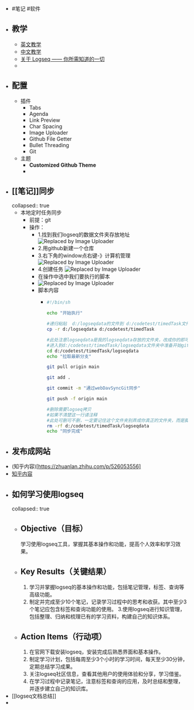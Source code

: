 - #笔记 #软件
- ## 教学
	- [英文教学](https://docs.logseq.com/#/page/contents)
	- [中文教学](http://northnight.gitee.io/logseq-documents/#/page/contents)
	- [关于 Logseq —— 你所需知道的一切](https://cn.logseq.com/t/topic/4293)
	-
- ## 配置
	- 插件
		- Tabs
		- Agenda
		- Link Preview
		- Char Spacing
		- Image Uploader
		- Github File Getter
		- Bullet Threading
		- Git
	- 主题
		- **Customized Github Theme**
		-
- ## [[笔记]]同步
  collapsed:: true
	- 本地定时任务同步
		- 前提：git
		- 操作：
			- 1.找到我们logseq的数据文件夹存放地址
			  ![Replaced by Image Uploader](https://s2.loli.net/2023/05/12/OiuTFPwaU8Mt6qc.png)
			- 2.用github新建一个仓库
			- 3.右下角的window点右键-》计算机管理
			  ![Replaced by Image Uploader](https://s2.loli.net/2023/05/12/bPOkzZRxK9Ndwfe.png)
			- 4.创建任务
			  ![Replaced by Image Uploader](https://s2.loli.net/2023/05/12/5JHUhrIxsgVYPaO.png)
			- 在操作中选中我们要执行的脚本
			- ![Replaced by Image Uploader](https://s2.loli.net/2023/05/12/BhSxzKmDvLyOWIE.png)
			- 脚本内容
				- ```bash
				  #!/bin/sh
				  
				  echo "开始执行"
				  
				  #递归粘贴  d:/logseqdata的文件到 d:/codetest/timedTask文件夹中
				  cp -r d:/logseqdata d:/codetest/timedTask
				  
				  #此处注意logseqdata是我的logseqdata存放的文件夹，改成你的即可
				  #进入到d:/codetest/timedTask/logseqdata文件夹中准备开始git提交
				  cd d:/codetest/timedTask/logseqdata
				  echo "拉取最新分支"
				  
				  git pull origin main
				  
				  git add .
				  
				  git commit -m "通过webDavSyncGit同步"
				  
				  git push -f origin main
				  
				  #删除需要logseq拷贝
				  #如果不清楚这一行请注释
				  #此处可删可不删，一定要记住这个文件夹别弄成你真正的文件夹，而是脚本执行的文件夹
				  rm -rf d:/codetest/timedTask/logseqdata
				  echo "同步完成"
				  
				  ```
- ## 发布成网站
- (知乎内容)[https://zhuanlan.zhihu.com/p/526053556]
- [知乎内容]()
- ## 如何学习使用logseq
  collapsed:: true
	- ## Objective（目标）
	  学习使用logseq工具，掌握其基本操作和功能，提高个人效率和学习效果。
	- ## Key Results（关键结果）
	  1. 学习并掌握logseq的基本操作和功能，包括笔记管理，标签、查询等高级功能。
	  2. 制定并完成至少10个笔记，记录学习过程中的思考和收获。其中至少3个笔记应包含标签和查询功能的使用。
	  3.使用logseq进行知识管理，包括整理、归纳和梳理已有的学习资料，构建自己的知识体系。
	- ## Action Items（行动项）
	  1. 在官网下载安装logseq，安装完成后熟悉界面和基本操作。
	  2. 制定学习计划，包括每周至少3个小时的学习时间，每天至少30分钟，定期总结学习成果。
	  3. 关注logseq社区信息，查看其他用户的使用体验和分享，学习借鉴。
	  4. 在学习过程中记录笔记，注意标签和查询的应用，及时总结和整理，并逐步建立自己的知识库。
- [[logseq文档总结]]
-